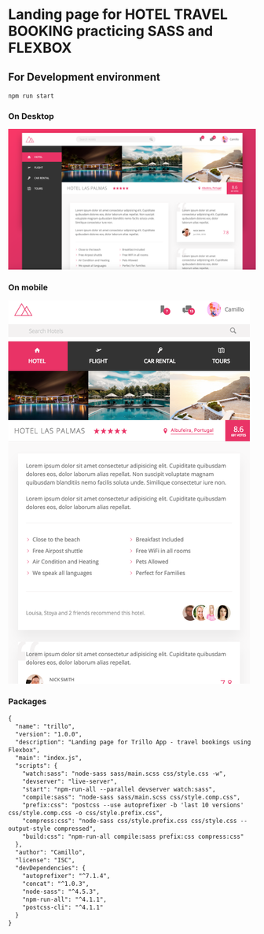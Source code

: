 
# Landing page for HOTEL TRAVEL BOOKING practicing SASS and FLEXBOX

## For Development environment
```javascript
npm run start
```

### On Desktop
![image](img/intro.png)

### On mobile
![image](img/mobile.png) 

### Packages

```
{
  "name": "trillo",
  "version": "1.0.0",
  "description": "Landing page for Trillo App - travel bookings using Flexbox",
  "main": "index.js",
  "scripts": {
    "watch:sass": "node-sass sass/main.scss css/style.css -w",
    "devserver": "live-server",
    "start": "npm-run-all --parallel devserver watch:sass",
    "compile:sass": "node-sass sass/main.scss css/style.comp.css",
    "prefix:css": "postcss --use autoprefixer -b 'last 10 versions' css/style.comp.css -o css/style.prefix.css",
    "compress:css": "node-sass css/style.prefix.css css/style.css --output-style compressed",
    "build:css": "npm-run-all compile:sass prefix:css compress:css"
  },
  "author": "Camillo",
  "license": "ISC",
  "devDependencies": {
    "autoprefixer": "^7.1.4",
    "concat": "^1.0.3",
    "node-sass": "^4.5.3",
    "npm-run-all": "^4.1.1",
    "postcss-cli": "^4.1.1"
  }
}
```